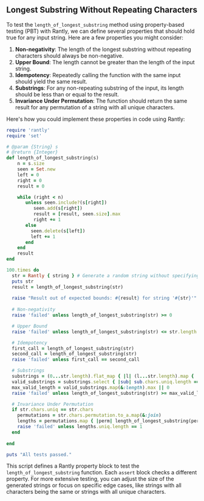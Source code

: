## Longest Substring Without Repeating Characters

To test the `length_of_longest_substring` method using property-based testing (PBT) with Rantly, we can define several properties that should hold true for any input string. Here are a few properties you might consider:

1. **Non-negativity**: The length of the longest substring without repeating characters should always be non-negative.
2. **Upper Bound**: The length cannot be greater than the length of the input string.
3. **Idempotency**: Repeatedly calling the function with the same input should yield the same result.
4. **Substrings**: For any non-repeating substring of the input, its length should be less than or equal to the result.
5. **Invariance Under Permutation**: The function should return the same result for any permutation of a string with all unique characters.

Here's how you could implement these properties in code using Rantly:

```ruby
require 'rantly'
require 'set'

# @param {String} s
# @return {Integer}
def length_of_longest_substring(s)
    n = s.size
    seen = Set.new
    left = 0
    right = 0
    result = 0

    while (right < n)
       unless seen.include?(s[right])
          seen.add(s[right]) 
          result = [result, seen.size].max
          right += 1
       else
         seen.delete(s[left])
         left += 1  
       end
    end
    result
end

100.times do
  str = Rantly { string } # Generate a random string without specifying length
  puts str
  result = length_of_longest_substring(str)
  
  raise "Result out of expected bounds: #{result} for string '#{str}'" unless result >= 0 && result <= str.length
  
  # Non-negativity
  raise 'failed' unless length_of_longest_substring(str) >= 0 

  # Upper Bound
  raise 'failed' unless length_of_longest_substring(str) <= str.length 

  # Idempotency
  first_call = length_of_longest_substring(str)
  second_call = length_of_longest_substring(str)
  raise 'failed' unless first_call == second_call

  # Substrings
  substrings = (0...str.length).flat_map { |l| (l...str.length).map { |r| str[l..r] } }
  valid_substrings = substrings.select { |sub| sub.chars.uniq.length == sub.length }
  max_valid_length = valid_substrings.map(&:length).max || 0
  raise 'failed' unless length_of_longest_substring(str) >= max_valid_length

  # Invariance Under Permutation
  if str.chars.uniq == str.chars
    permutations = str.chars.permutation.to_a.map(&:join)
    lengths = permutations.map { |perm| length_of_longest_substring(perm) }
    raise 'failed' unless lengths.uniq.length == 1 
  end
  
end

puts "All tests passed."
```

This script defines a Rantly property block to test the `length_of_longest_substring` function. Each `assert` block checks a different property. For more extensive testing, you can adjust the size of the generated strings or focus on specific edge cases, like strings with all characters being the same or strings with all unique characters.
